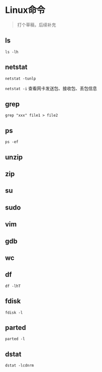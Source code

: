 # Linux命令

> 打个草稿，后续补充

## ls

`ls -lh`

## netstat

`netstat -tunlp`

`netstat -i` 查看网卡发送包、接收包、丢包信息

## grep

`grep "xxx" file1 > file2`

## ps

`ps -ef`

## unzip

## zip

## su

## sudo

## vim

## gdb

## wc

## df

`df -lhT`

## fdisk

`fdisk -l`

## parted

`parted -l`

## dstat

`dstat -lcdnrm`